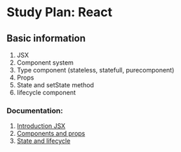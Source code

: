 # Study Plan: React

## Basic information
   1. JSX 
   2. Component system
   3. Type component (stateless, statefull, purecomponent)
   4. Props 
   5. State and setState method
   6. lifecycle component
   
   ### Documentation: 
   1. [Introduction JSX](https://reactjs.org/docs/introducing-jsx.html)
   2. [Components and props](https://reactjs.org/docs/components-and-props.html)
   3. [State and lifecycle](https://reactjs.org/docs/state-and-lifecycle.html)
